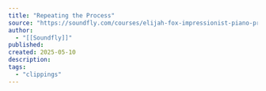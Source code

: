 ```yaml
---
title: "Repeating the Process"
source: "https://soundfly.com/courses/elijah-fox-impressionist-piano-production/lessons/repeating-the-process"
author:
  - "[[Soundfly]]"
published:
created: 2025-05-10
description:
tags:
  - "clippings"
---
```

